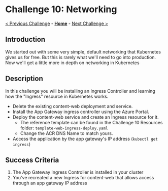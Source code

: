 # Challenge 10: Networking

[< Previous Challenge](./09-helm.md) - **[Home](../README.md)** - [Next Challenge >](./11-opsmonitoring.md)

## Introduction

We started out with some very simple, default networking that Kubernetes gives us for free. But this is rarely what we'll need to go into production. Now we'll get a little more in depth on networking in Kubernetes

## Description

In this challenge you will be installing an Ingress Controller and learning how the "Ingress" resource in Kubernetes works. 

- Delete the existing content-web deployment and service.
- Install the App Gateway ingress controller using the Azure Portal.
- Deploy the content-web service and create an Ingress resource for it. 
	- The reference template can be found in the Challenge 10 Resources folder: `template-web-ingress-deploy.yaml`
	- Change the ACR DNS Name to match yours.
- Access the application by the app gateway's IP address (`kubectl get ingress`)

## Success Criteria

1. The App Gateway Ingress Controller is installed in your cluster
1. You've recreated a new Ingress for content-web that allows access through an app gateway IP address